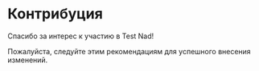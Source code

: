 # Контрибуция

Спасибо за интерес к участию в Test Nad!

Пожалуйста, следуйте этим рекомендациям для успешного внесения изменений.
